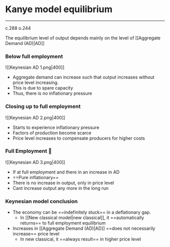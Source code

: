 # Kanye model equilibrium
---
c.288 o.244

The equilibrium level of output depends mainly on the level of [[Aggregate Demand (AD)|AD]] 

### Below full employment
![[Keynesian AD 1.png|400]]
- Aggregate demand can increase such that output increases without price level increasing.
- This is due to spare capacity
- Thus, there is no inflationary pressure

### Closing up to full employment
![[Keynesian AD 2.png|400]]
- Starts to experience inflationary pressure
- Factors of production become scarce
- Price level increases to compensate producers for higher costs

### Full Employment 💪
![[Keynesian AD 3.png|400]]
- If at full employment and there in an increase in AD
- ==Pure inflationary==
- There is no increase in output, only in price level
- Cant increase output any more in the long run

### Keynesian model conclusion
- The economy can be ==indefinitely stuck== in a deflationary gap.
	- In [[New classical model|new classical]], it ==automatically returns== to full employment equilibrium
- Increases in [[Aggregate Demand (AD)|AD]] ==does not necessarily increase== price level
	- In new classical, it ==always result== in higher price level